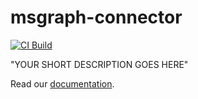 # msgraph-connector

[![CI Build](https://github.com/axonivy-market/msgraph-connector/actions/workflows/ci.yml/badge.svg)](https://github.com/axonivy-market/msgraph-connector/actions/workflows/ci.yml)

"YOUR SHORT DESCRIPTION GOES HERE"

Read our [documentation](msgraph-connector-product/README.md).

